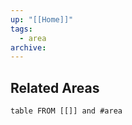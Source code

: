 ```yaml
---
up: "[[Home]]"
tags:
  - area
archive:
---
```

## Related Areas
```dataview
table FROM [[]] and #area 
```

